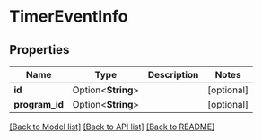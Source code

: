# TimerEventInfo

## Properties

Name | Type | Description | Notes
------------ | ------------- | ------------- | -------------
**id** | Option<**String**> |  | [optional]
**program_id** | Option<**String**> |  | [optional]

[[Back to Model list]](../README.md#documentation-for-models) [[Back to API list]](../README.md#documentation-for-api-endpoints) [[Back to README]](../README.md)


